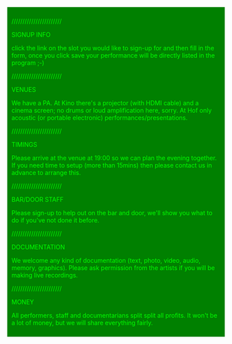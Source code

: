 <div style="background-color: green; padding: 10px; color: lime;">

///////////////////////

SIGNUP INFO

click the link on the slot you would like to sign-up for and then fill in the form, once you click save your performance will be directly listed in the program ;-)

///////////////////////

VENUES

We have a PA. At Kino there's a projector (with HDMI cable) and a cinema screen; no drums or loud amplification here, sorry. At Hof only acoustic (or portable electronic) performances/presentations.

///////////////////////

TIMINGS

Please arrive at the venue at 19:00 so we can plan the evening together. If you need time to setup (more than 15mins) then please contact us in advance to arrange this.

///////////////////////

BAR/DOOR STAFF

Please sign-up to help out on the bar and door, we'll show you what to do if you've not done it before.

///////////////////////

DOCUMENTATION

We welcome any kind of documentation (text, photo, video, audio, memory, graphics). Please ask permission from the artists if you will be making live recordings.

///////////////////////

MONEY

All performers, staff and documentarians split split all profits. It won't be a lot of money, but we will share everything fairly.

</div>
